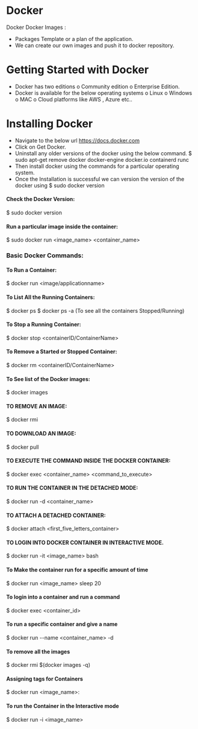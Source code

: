 # Docker
Docker
Docker Images : 
-	Packages Template or a plan of the application. 
-	We can create our own images and push it to docker repository. 

# Getting Started with Docker
-	Docker has two editions
o	Community edition
o	Enterprise Edition. 
-	Docker is available for the below operating systems 
o	Linux
o	Windows
o	MAC
o	Cloud platforms like AWS , Azure etc..

# Installing Docker
-	Navigate to the below url 
https://docs.docker.com
-	Click on Get Docker. 
-	Uninstall any older versions of the docker using the below command. 
$ sudo apt-get remove docker docker-engine docker.io containerd runc
-	Then install docker using the commands for a particular operating system. 
-	Once the Installation is successful we can version the version of the docker using 
$ sudo docker version


#### Check the Docker Version:
$ sudo docker version

#### Run a particular image inside the container:
$ sudo docker run <image_name> <container_name>

### Basic Docker Commands:
#### To Run a Container:
$ docker run <image/applicationname>

#### To List All the Running Containers:
$ docker ps
$ docker ps -a (To see all the containers Stopped/Running)

#### To Stop a Running Container:
$ docker stop <containerID/ContainerName>

#### To Remove a Started or Stopped Container:  
$ docker rm <containerID/ContainerName>

#### To See list of the Docker images:
$ docker images

#### TO REMOVE AN IMAGE:
$ docker rmi <imagename>

#### TO DOWNLOAD AN IMAGE:
$ docker pull <imagename>

#### TO EXECUTE THE COMMAND INSIDE THE DOCKER CONTAINER: 
$ docker exec <container_name> <command_to_execute>

#### TO RUN THE CONTAINER IN THE DETACHED MODE: 
$ docker run -d <container_name>

#### TO ATTACH A DETACHED CONTAINER: 
$ docker attach <first_five_letters_container>

#### TO LOGIN INTO DOCKER CONTAINER IN INTERACTIVE MODE.
$ docker run -it <image_name> bash

#### To Make the container run for a specific amount of time
$ docker run <image_name> sleep 20

#### To login into a container and run a command
$ docker exec <container_id> <command>

#### To run a specific container and give a name
$ docker run --name <container_name> -d <imagename>

#### To remove all the images
$ docker rmi $(docker images -q)

#### Assigning tags for Containers
$ docker run <image_name>:<tag> 

#### To run the Container in the Interactive mode
$ docker run -i <image_name>

